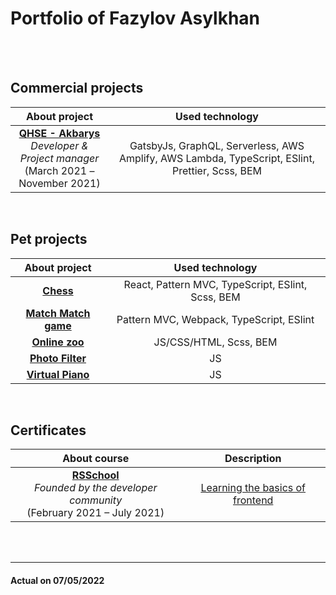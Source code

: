 # **Portfolio of Fazylov Asylkhan**

<br><br>

## **Commercial projects**

| **About project**  | **Used technology** |
|:---:|:---:|
| **[QHSE - Akbarys](https://akbarys.kz/)** <br>*Developer & Project manager*<br>(March 2021 – November 2021) |  GatsbyJs, GraphQL, Serverless, AWS Amplify, AWS Lambda, TypeScript, ESlint, Prettier, Scss, BEM| 

<br>

## **Pet projects**

| **About project**  | **Used technology** |
|:---:|:---:|
| **[Chess](https://fazylovasylkhan-jsfe2021q1.netlify.app/game)** | React, Pattern MVC, TypeScript, ESlint, Scss, BEM  | 
| **[Match Match game](https://rolling-scopes-school.github.io/fazylovasylkhan-JSFE2021Q1/match-match/#about-game)** | Pattern MVC, Webpack, TypeScript, ESlint | 
| **[Online zoo](https://rolling-scopes-school.github.io/fazylovasylkhan-JSFE2021Q1/online-zoo/pages/landing/)** | JS/CSS/HTML, Scss, BEM | 
| **[Photo Filter](https://rolling-scopes-school.github.io/fazylovasylkhan-JSFE2021Q1/photo-filter/)** | JS | 
| **[Virtual Piano](https://rolling-scopes-school.github.io/fazylovasylkhan-JSFE2021Q1/virtual-piano/)** | JS | 

<br>

## **Certificates**

| **About course**  | **Description** |
|:---:|:---:|
| **[RSSchool](https://rs.school/)** <br>*Founded by the developer community*<br>(February 2021 – July 2021) | [Learning the basics of frontend](https://app.rs.school/certificate/ekv8kixa)  | 

<br><br>


---
#### Actual on 07/05/2022